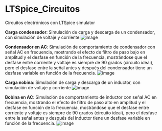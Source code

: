 # LTSpice_Circuitos
Circuitos electrónicos con LTSpice simulator
 
**Carga condensador**: Simulación de carga y descarga de un condensador, con simulación de voltaje y corriente
![image](https://github.com/aalonsopuig/LTSpice_Circuitos/assets/57196844/c52100f1-2a7b-4efb-939e-0836342b2530)


**Condensador en AC**: Simulación de comportamiento de condensador con señal AC en frecuencia, mostrando el efecto de filtro de paso bajo en amplitud y el desfase en función de la frecuencia, mostrándose que el desfase entre corriente y voltaje es siempre de 90 grados (circuito ideal), pero el desfase entre la señal antes y después del condensador tiene un desfase variable en función de la frecuencia.
![image](https://github.com/aalonsopuig/LTSpice_Circuitos/assets/57196844/c2e3f34d-ab4a-4dcc-a87b-13c90b5c961f)

**Carga nobina**: Simulación de carga y descarga de un inductor, con simulación de voltaje y corriente
![image](https://github.com/aalonsopuig/LTSpice_Circuitos/assets/57196844/f9e3ef71-b78a-4d5d-a46c-4605737df9c4)

**Bobina en AC**: Simulación de comportamiento de inductor con señal AC en frecuencia, mostrando el efecto de filtro de paso alto en amplitud y el desfase en función de la frecuencia, mostrándose que el desfase entre corriente y voltaje es siempre de 90 grados (circuito ideal), pero el desfase entre la señal antes y después del inductor tiene un desfase variable en función de la frecuencia.
![image](https://github.com/aalonsopuig/LTSpice_Circuitos/assets/57196844/4df828a1-63a2-4966-9d85-79c8d6570cf3)
